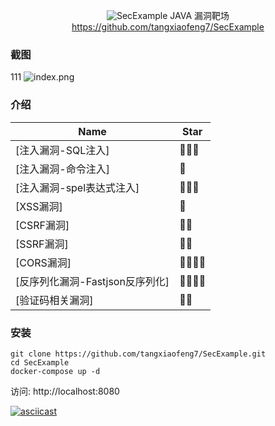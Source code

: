 
<div align="center">

![SecExample](https://socialify.git.ci/tangxiaofeng7/SecExample/image?description=1&descriptionEditable=Vulnerability%20environment%20for%20Java&font=Raleway&forks=1&issues=1&pattern=Overlapping%20Hexagons&stargazers=1&theme=Dark)
JAVA 漏洞靶场
<br>
https://github.com/tangxiaofeng7/SecExample
<br>
</div>

### 截图
111
![index.png](images/index.png)


### 介绍
| Name               | Star |
| ---------------------- | ---- |
| [注入漏洞-SQL注入]         | 🌟🌟🌟  |
| [注入漏洞-命令注入]             | 🌟    |
| [注入漏洞-spel表达式注入]             | 🌟🌟🌟    |
| [XSS漏洞]            | 🌟  |
| [CSRF漏洞]             | 🌟🌟    |
| [SSRF漏洞]             | 🌟🌟  |
| [CORS漏洞] | 🌟🌟🌟🌟 |
| [反序列化漏洞-Fastjson反序列化] | 🌟🌟🌟🌟 |
| [验证码相关漏洞] | 🌟🌟 |


### 安装

```
git clone https://github.com/tangxiaofeng7/SecExample.git
cd SecExample
docker-compose up -d
```

访问: http://localhost:8080

[![asciicast](https://asciinema.org/a/gcuay3zNoRUZ85BTPgjpGukuC.svg)](https://asciinema.org/a/gcuay3zNoRUZ85BTPgjpGukuC)

